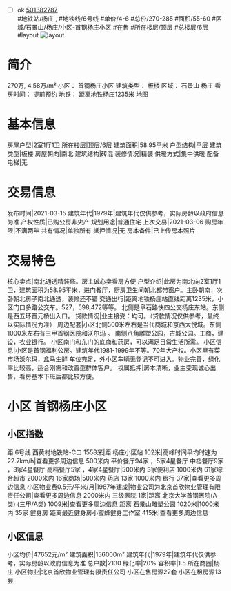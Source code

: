 - [ ] ok [501382787](https://bj.5i5j.com/ershoufang/501382787.html)  
 #地铁站/杨庄 ,  #地铁线/6号线
#单价/4-6 #总价/270-285 #面积/55-60   #区域/石景山/杨庄/小区-首钢杨庄小区 #在售 #所在楼层/顶层 #总楼层/6层 #layout 
![layout](http://image2a.5i5j.com/bdir/layout/51194d0af546403d83010d1a120973aa.jpg_P5.jpg) 
# 简介 
 270万,  4.58万/m² 
小区： 首钢杨庄小区
建筑类型： 板楼
区域： 石景山 杨庄
看房时间： 提前预约
地铁： 距离地铁杨庄1235米 地图
# 基本信息 
 房屋户型|2室1厅1卫
所在楼层|顶层/6层
建筑面积|58.95平米
户型结构|平层
建筑类型|板楼
房屋朝向|南北
建筑结构|砖混
装修情况|精装
供暖方式|集中供暖
配备电梯|无
# 交易信息 
 发布时间|2021-03-15
建筑年代|1979年|建筑年代仅供参考，实际房龄以政府信息为准
产权性质|已购公房非央产
规划用途|普通住宅
上次交易|2021-03-06
购房年限|不满两年
共有情况|单独所有
抵押情况|无
房本备件|已上传房本照片
# 交易特色 
 核心卖点|南北通透精装修。房主诚心卖看房方便
户型介绍|此房为南北向2室1厅1卫，建筑面积为58.95平米，进门餐厅，厨房卫生间朝北都带窗户。主卧朝南，次卧朝北房子南北通透，装修还不错
交通出行|距离地铁杨庄站直线距离1235米，小区门口多路公交车。527，598,472等等。 北侧是阜石路快四公交杨庄东站。东侧是西五环晋元桥出入口。
贷款情况|业主接受：均可。（贷款情况仅供参考，最终以实际情况为准）
周边配套|小区北侧500米左右是当代商城和京西大悦城。东侧1000米左右有三甲首钢医院和沃尔玛 。 南侧八角雕塑公园，古城公园。工商，建设，农业银行。 小区南门和东门的底商和药房，可以满足日常生活所需。
小区信息|小区是首钢福利公房。建筑年代1981-1999年不等。70年大产权。小区里有菜市场沃尔玛，盒马生鲜 车位充足，外小区车辆无登记不可进入。物业完善，绿化率比较高，适合刚需和改善型群体客户。
权属抵押|房本清晰，业主变现诚心出售，看房基本下班后都比较方便。
# 小区 首钢杨庄小区
## 小区指数 
 距 6号线 西黄村地铁站-C口 1558米|距 杨庄小区站 102米|高峰时间平均时速为22.7km/h|查看更多周边信息
500米内 平价餐厅94家 ，5家4星餐厅
中档餐厅9家 ，3家4星餐厅
高档餐厅5家 ，4家4星餐厅|500米内 3家便利店
1000米内 61家综合超市
2000米内 16家商场|500米内 药店 13家
1000米内 银行 37家|查看更多周边信息
小区物业费0.5元/平米/月|1987年建成|物业公司为北京首欣物业管理有限责任公司|查看更多周边信息
2000米内 三级医院 1家|距离 北京大学首钢医院(A类) (三甲/A类) 1009米|查看更多周边信息
距离 石景山雕塑公园 1020米|1000米内 35家 健身房
距离最近健身房小蜜蜂健身工作室 415米|查看更多周边信息
## 小区信息 
 小区均价|47652元/m²
建筑面积|156000m²
建筑年代|1979年|建筑年代仅供参考，实际房龄以政府信息为准
总户数|2130
绿化率|20%
容积率|1.5
所在商圈|杨庄
小区物业|北京首欣物业管理有限责任公司
小区在售房源22套
小区在租房源13套
